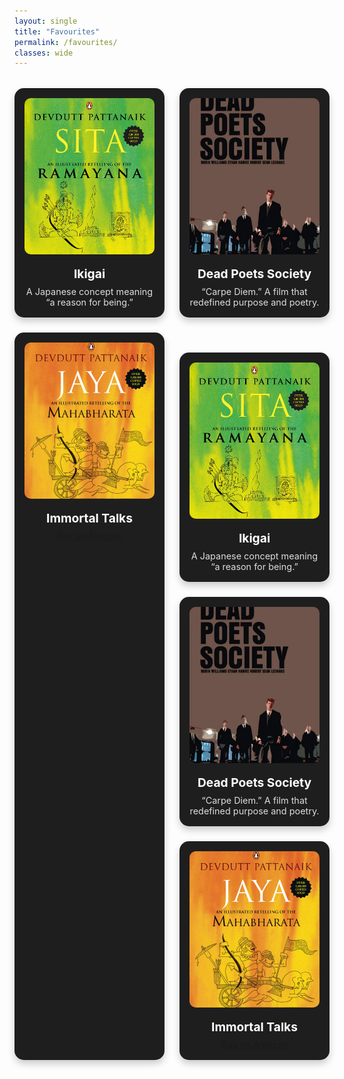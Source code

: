 ```yaml
---
layout: single
title: "Favourites"
permalink: /favourites/
classes: wide
---
```


<style>
.fav-grid {
  display: grid;
  grid-template-columns: repeat(auto-fit, minmax(200px, 1fr));
  gap: 1.5rem;
  margin-top: 2rem;
}
.fav-card {
  background-color: #1e1e1e;
  border-radius: 15px;
  padding: 1rem;
  text-align: center;
  box-shadow: 0 6px 12px rgba(0,0,0,0.2);
  color: #fff;
}
.fav-card img {
  width: 100%;
  height: 250px;
  object-fit: cover;
  border-radius: 10px;
  margin-bottom: 1rem;
}
.fav-card .title {
  font-size: 1.2rem;
  font-weight: bold;
  margin-bottom: 0.5rem;
}
.fav-card .desc {
  font-size: 0.9rem;
  opacity: 0.85;
}
</style>

<div class="fav-grid">
  <div class="fav-card">
    <img src="/assets/images/favourites/sita.jpg" alt="Ikigai">
    <div class="title">Ikigai</div>
    <div class="desc">A Japanese concept meaning “a reason for being.”</div>
  </div>

  <div class="fav-card">
    <img src="/assets/images/favourites/dead poets society.webp" alt="Dead Poets Society">
    <div class="title">Dead Poets Society</div>
    <div class="desc">“Carpe Diem.” A film that redefined purpose and poetry.</div>
  </div>

  <div class="fav-card">
    <img src="/assets/images/favourites/jaya.jpg" alt="Immortal Talks">
    <div class="title">Immortal Talks</div>
    <div class="desc"><a href="https://www.amazon.in/dp/B086WPTG5M" target="_blank" rel="noopener">Buy on Amazon</a></div>
  </div>

<div class="fav-grid">
  <div class="fav-card">
    <img src="/assets/images/favourites/sita.jpg" alt="Ikigai">
    <div class="title">Ikigai</div>
    <div class="desc">A Japanese concept meaning “a reason for being.”</div>
  </div>

  <div class="fav-card">
    <img src="/assets/images/favourites/dead poets society.webp" alt="Dead Poets Society">
    <div class="title">Dead Poets Society</div>
    <div class="desc">“Carpe Diem.” A film that redefined purpose and poetry.</div>
  </div>

  <div class="fav-card">
    <img src="/assets/images/favourites/jaya.jpg" alt="Immortal Talks">
    <div class="title">Immortal Talks</div>
    <div class="desc"><a href="https://www.amazon.in/dp/B086WPTG5M" target="_blank" rel="noopener">Buy on Amazon</a></div>
  </div>
</div>
